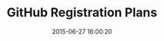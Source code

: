 ---
layout: post
title:  "GitHub Registration Plans"
date:   2015-06-27 16:00:20
categories: github
tags: registration form wizard billing
screenshot: github-registration-3.jpg
alt-screenshots: 
- github-registration-3-expand.jpg
---